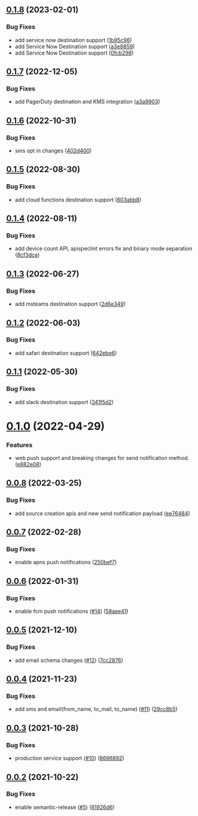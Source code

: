 ## [0.1.8](https://github.com/IBM/event-notifications-go-admin-sdk/compare/v0.1.7...v0.1.8) (2023-02-01)


### Bug Fixes

* add service now destination support ([1b95c96](https://github.com/IBM/event-notifications-go-admin-sdk/commit/1b95c96febcca02debea0da4bc6cadeb6c301249))
* add Service Now Destination support ([a3e8859](https://github.com/IBM/event-notifications-go-admin-sdk/commit/a3e8859dfb3ccc04d01879de3646eeb5bf971686))
* add Service Now Destination support ([0fcb298](https://github.com/IBM/event-notifications-go-admin-sdk/commit/0fcb2988579c74fa0e65bd65d8b6d612310214ee))

## [0.1.7](https://github.com/IBM/event-notifications-go-admin-sdk/compare/v0.1.6...v0.1.7) (2022-12-05)


### Bug Fixes

* add PagerDuty destination and KMS integration ([a3a9903](https://github.com/IBM/event-notifications-go-admin-sdk/commit/a3a9903436a9e625ee68025137d5edeb9e26d640))

## [0.1.6](https://github.com/IBM/event-notifications-go-admin-sdk/compare/v0.1.5...v0.1.6) (2022-10-31)


### Bug Fixes

* sms opt in changes ([402d400](https://github.com/IBM/event-notifications-go-admin-sdk/commit/402d400950dec650e63279e6ef334398e798dcda))

## [0.1.5](https://github.com/IBM/event-notifications-go-admin-sdk/compare/v0.1.4...v0.1.5) (2022-08-30)


### Bug Fixes

* add cloud functions destination support ([603abb8](https://github.com/IBM/event-notifications-go-admin-sdk/commit/603abb85d6257f5327352282ff2a53ead2dc6748))

## [0.1.4](https://github.com/IBM/event-notifications-go-admin-sdk/compare/v0.1.3...v0.1.4) (2022-08-11)


### Bug Fixes

* add device count API, apispeclint errors fix and binary mode separation ([8cf3dce](https://github.com/IBM/event-notifications-go-admin-sdk/commit/8cf3dce34ca504ca6ff18095761db30799cacd06))

## [0.1.3](https://github.com/IBM/event-notifications-go-admin-sdk/compare/v0.1.2...v0.1.3) (2022-06-27)


### Bug Fixes

* add msteams destination support ([2d6e349](https://github.com/IBM/event-notifications-go-admin-sdk/commit/2d6e3497ff01e4725ba0eafca2d8c01d49fa3579))

## [0.1.2](https://github.com/IBM/event-notifications-go-admin-sdk/compare/v0.1.1...v0.1.2) (2022-06-03)


### Bug Fixes

* add safari destination support ([642ebe6](https://github.com/IBM/event-notifications-go-admin-sdk/commit/642ebe6be0b4be64d47ef5c37fa1859a6239f648))

## [0.1.1](https://github.com/IBM/event-notifications-go-admin-sdk/compare/v0.1.0...v0.1.1) (2022-05-30)


### Bug Fixes

* add slack destination support ([341f5d2](https://github.com/IBM/event-notifications-go-admin-sdk/commit/341f5d2fdb9a0d1413c2437afac469eca5c6b5ee))

# [0.1.0](https://github.com/IBM/event-notifications-go-admin-sdk/compare/v0.0.8...v0.1.0) (2022-04-29)


### Features

*  web push support and breaking changes for send notification method. ([e882e08](https://github.com/IBM/event-notifications-go-admin-sdk/commit/e882e08abdcc18aecc1305822f6ce89aba3a0d76))

## [0.0.8](https://github.com/IBM/event-notifications-go-admin-sdk/compare/v0.0.7...v0.0.8) (2022-03-25)


### Bug Fixes

* add source creation apis and new send notification payload ([ee76484](https://github.com/IBM/event-notifications-go-admin-sdk/commit/ee76484172164cba6000a48caaf79a873240e19c))

## [0.0.7](https://github.com/IBM/event-notifications-go-admin-sdk/compare/v0.0.6...v0.0.7) (2022-02-28)


### Bug Fixes

* enable apns push notifications ([250bef7](https://github.com/IBM/event-notifications-go-admin-sdk/commit/250bef7dafe4d501f54b64a6c92503d59d69b5c1))

## [0.0.6](https://github.com/IBM/event-notifications-go-admin-sdk/compare/v0.0.5...v0.0.6) (2022-01-31)


### Bug Fixes

* enable fcm push notifications  ([#14](https://github.com/IBM/event-notifications-go-admin-sdk/issues/14)) ([58aee41](https://github.com/IBM/event-notifications-go-admin-sdk/commit/58aee41caf10f537458af87c6188fe5d56042ba4))

## [0.0.5](https://github.com/IBM/event-notifications-go-admin-sdk/compare/v0.0.4...v0.0.5) (2021-12-10)


### Bug Fixes

* add email schema changes ([#12](https://github.com/IBM/event-notifications-go-admin-sdk/issues/12)) ([7cc2876](https://github.com/IBM/event-notifications-go-admin-sdk/commit/7cc2876a9f9259e6cf85ac4728ceb0d3ed322569))

## [0.0.4](https://github.com/IBM/event-notifications-go-admin-sdk/compare/v0.0.3...v0.0.4) (2021-11-23)


### Bug Fixes

* add sms and email(from_name, to_mail, to_name) ([#11](https://github.com/IBM/event-notifications-go-admin-sdk/issues/11)) ([29cc8b5](https://github.com/IBM/event-notifications-go-admin-sdk/commit/29cc8b5047d8bf944e73e07b4d6fac7d6a29b27c))

## [0.0.3](https://github.com/IBM/event-notifications-go-admin-sdk/compare/v0.0.2...v0.0.3) (2021-10-28)


### Bug Fixes

* production service support ([#10](https://github.com/IBM/event-notifications-go-admin-sdk/issues/10)) ([8696892](https://github.com/IBM/event-notifications-go-admin-sdk/commit/8696892c175941c2ff0b44eb8e9073cd2c3c633a))

## [0.0.2](https://github.com/IBM/event-notifications-go-admin-sdk/compare/v0.0.1...v0.0.2) (2021-10-22)


### Bug Fixes

* enable semantic-release ([#5](https://github.com/IBM/event-notifications-go-admin-sdk/issues/5)) ([61926d6](https://github.com/IBM/event-notifications-go-admin-sdk/commit/61926d63e2bf35b37676883f9dce4b6793cb39d8))
